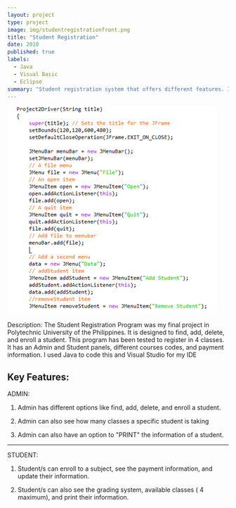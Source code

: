 ```yaml
---
layout: project
type: project
image: img/studentregistrationfront.png
title: "Student Registration"
date: 2010
published: true
labels:
  - Java
  - Visual Basic
  - Eclipse
summary: "Student registration system that offers different features. I created this because I was inspired by public college school's portals in the Philippines."
---
```


<img class="img-fluid" src="../img/studentregistrationbody1.png">

Description:
The Student Registration Program was my final project in Polytechnic University of the Philippines. It is designed to find, add, delete, and enroll a student. This program has been tested to register in 4 classes. It has an Admin and Student panels, different courses codes, and payment information. I used Java to code this and Visual Studio for my IDE

##  Key Features:
ADMIN: 

1) Admin has different options like find, add, delete, and enroll a student.
   
2) Admin can also see how many classes a specific student is taking
   
3) Admin can also have an option to "PRINT" the information of a student.

<hr>
STUDENT:

1) Student/s can enroll to a subject, see the payment information, and update their information.
   
2) Student/s can also see the grading system, available classes ( 4 maximum), and print their information.
</hr>
